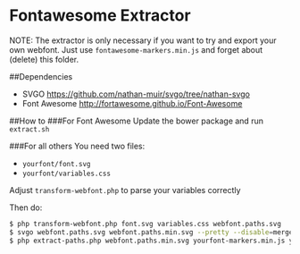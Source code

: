 Fontawesome Extractor
=====================

NOTE: The extractor is only necessary if you want to try and export your own webfont. Just use `fontawesome-markers.min.js`
      and forget about (delete) this folder.

##Dependencies
* SVGO https://github.com/nathan-muir/svgo/tree/nathan-svgo
* Font Awesome http://fortawesome.github.io/Font-Awesome

##How to
###For Font Awesome
Update the bower package and run `extract.sh`

###For all others
You need two files:
* `yourfont/font.svg`
* `yourfont/variables.css`

Adjust `transform-webfont.php` to parse your variables correctly

Then do:

```bash
$ php transform-webfont.php font.svg variables.css webfont.paths.svg
$ svgo webfont.paths.svg webfont.paths.min.svg --pretty --disable=mergePaths --disable=cleanupIDs
$ php extract-paths.php webfont.paths.min.svg yourfont-markers.min.js yourfont-markers.json
```
